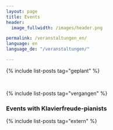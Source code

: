 ```yaml
---
layout: page
title: Events
header:
  image_fullwidth: /images/header.png

permalink: /veranstaltungen_en/
language: en
language_de: "/veranstaltungen/"

---
```




{% include list-posts tag="geplant" %}


&nbsp;<br>

{% include list-posts tag="vergangen" %}



### Events with Klavierfreude-pianists

{% include list-posts tag="extern" %}



